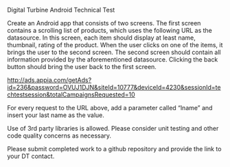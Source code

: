 Digital Turbine Android Technical Test


Create an Android app that consists of two screens. The first screen contains a scrolling list of products, which uses the following URL as the datasource. In this screen, each item should display at least name, thumbnail, rating of the product. When the user clicks on one of the items, it brings the user to the second screen. The second screen should contain all information provided by the aforementioned datasource. Clicking the back button should bring the user back to the first screen. 

 http://ads.appia.com/getAds?id=236&password=OVUJ1DJN&siteId=10777&deviceId=4230&sessionId=techtestsession&totalCampaignsRequested=10

 
For every request to the URL above, add a parameter called “lname” and insert your last name as the value.

Use of 3rd party libraries is allowed. Please consider unit testing and other code quality concerns as necessary.

Please submit completed work to a github repository and provide the link to your DT contact.

